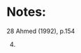 Notes:
======

[^1]: W. V. Quine, Quiddities (Cambridge: Harvard University Press,
1987), p. 207-208.

[^2]: The Duden German dictionary defines feminism as a "direction
within the women's movement that strives for a new self-understanding by
women and the abolition of the traditional separation of roles." Duden
I, 20th ed. (Mannheim: 1991), p. 267. Cited in and corroborated with
other references to leading feminists in Germany in Manfred Hauke, God
or Goddess? (San Francisco: 1995), p. 20-21. This article is deeply
indebted to Hauke's book, and all the references to German feminists as
well as much other material is taken from Hauke's citations or
summarized from his discussions.

[^3]: See A. Nye, Philosophy and Feminism: At the Border (New York:
1995).

[^4]: Mary Ellen Waith, A History of Women Philosophers 3 vols
(Dordrecht: 1987-1991).

[^5]: See Sandra Harding, Whose Science? Whose Knowledge Thinking from
Women's Lives (Ithaca: 1991).

[^6]: Allison Jagger, "Feminist Ethics", in L. Becker and C. Becker,
eds., The Encyclopedia of Ethics (New York: Garland, 1992).

[^7]: Sarah Lucia Hoagland, Lesbian Ethics (Palo Alto: Institute of
Lesbian Studies, 1988).

[^8]: Sheila Mullett, "Shifting Perspectives: A New Approach to Ethics",
in L. Code, S. Mullett, C. Overall, eds., Feminist Perspectives:
Philosophical Essays on Method and Morals (Toronto: University of
Toronto, 1988).

[^9]: Mary Daly, Beyond God the Father: Toward a Philosophy of Women's
Liberation (Boston: 1973).

[^10]: See Elisabeth Schussler Fiorenza, In Memory of Her: A Femi nist
Theological Reconstruction of Christian Origins (New York: 1983).

[^11]: (New York: 1968).

[^12]: Mary Daly (1973).

[^13]: Daly (1973), p. 19.

[^14]: Mary Daly, Gyn/Ecology: The Meta-ethics of Radical Feminism
(Boston: 1978).

[^15]: Mary Daly, Pure Lust: Elemental Feminist Philosophy (Boston:
1984).

[^16]: Luce Irigaray, Sexes and Genealogies, tr. Gillian C. Gill (New
York: Columbia University Press, 1993).

[^17]: Irigaray (1993), p. 72.

[^18]: Elisabeth Moltmann-Wendel, "Werkstatt Ohne Angst" Forum Religion
3/1987, p. 34. Cited in Hauke (1995), p. 95.

[^19]: Hauke (1995), p. 96.

[^20]: W. Morgan Shuster, The Strangling of Persia (Washington DC: Mage
Publishers, 1987), p. 197-198.

[^21]: (19:27-30).

[^22]: (66:11).

[^23]: See Sachiko Murata, The Too of Islam (Albany: SUNY Press, 1992),
especially Part 2.

[^24]: H. A. Wolfson, The Philosophy of the Kalam (Cambridge: Harvard,
1976).

[^25]: Murata (1992), p. 55, 203-222.

[^26]: This is explained in detail by Leila Ahmed in Women and Gender in
Islam (New Haven: Yale University Press, 1992), 150ff. Most of what
follows in this section is a summary of information presented in Ahmed's
work.

[^27]: See Cromer's Modern Egypt, 2 vols. (New York: Macmillan, 1908),
cited in Ahmed (1992), p. 152-153.

28 Ahmed (1992), p.154

[^29]: Sachiko Murata, The Tao of Islam (Albany: SUNY Press, 1992), p.
4.

[^30]: Murata (1992), p. 323.

[^31]: Murtada Mutahhari, The Rights of Women in Islam (Tehran: WOFIS,
1991), p. 314, 309-312.

[^32]: Mutahhari (1991), p. 306.

[^33]: Mutahhari (1991), p. 66.

[^34]: Haleh Afshar, "Women and the Politics of Fundamentalism in Iran,"
in Haleh Afshar, ed.. Women and Politics in the Third World (London:
Routledge, 1996), p. 126.

[^35]: Ziba Mir-Hosseini, "Women and Politics in Post-Khomeini Iran;' in
Afshar (1996), p. 143.

[^36]: Ziba Mir-Hosseini (1996), p. 163.


